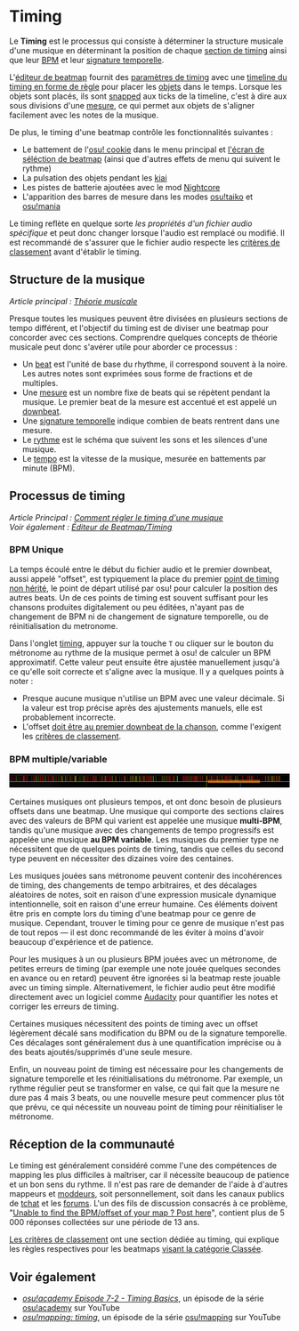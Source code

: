 # Timing

Le **Timing** est le processus qui consiste à déterminer la structure musicale d'une musique en déterminant la position de chaque [section de timing](/wiki/Client/Beatmap_editor/Timing) ainsi que leur [BPM](/wiki/Music_theory/Tempo) et leur [signature temporelle](/wiki/Music_theory/Time_signature).

L'[éditeur de beatmap](/wiki/Client/Beatmap_editor) fournit des [paramètres de timing](/wiki/Client/Beatmap_editor/Timing) avec une [timeline du timing en forme de règle](/wiki/Client/Beatmap_editor/Timelines#timing) pour placer les [objets](/wiki/Gameplay/Hit_object) dans le temps. Lorsque les objets sont placés, ils sont [snapped](/wiki/Beatmapping/Snapping) aux ticks de la timeline, c'est à dire aux sous divisions d'une [mesure](/wiki/Music_theory/Measure), ce qui permet aux objets de s'aligner facilement avec les notes de la musique.

De plus, le timing d'une beatmap contrôle les fonctionnalités suivantes :

- Le battement de l'[osu! cookie](/wiki/Client/Interface/Cookie) dans le menu principal et [l'écran de séléction de beatmap](/wiki/Client/Interface#menu-principal) (ainsi que d'autres effets de menu qui suivent le rythme)
- La pulsation des objets pendant les [kiai](/wiki/Gameplay/Kiai_time)
- Les pistes de batterie ajoutées avec le mod [Nightcore](/wiki/Gameplay/Game_modifier/Nightcore)
- L'apparition des barres de mesure dans les modes [osu!taiko](/wiki/Game_mode/osu!taiko) et [osu!mania](/wiki/Game_mode/osu!mania)

Le timing reflète en quelque sorte *les propriétés d'un fichier audio spécifique* et peut donc changer lorsque l'audio est remplacé ou modifié. Il est recommandé de s'assurer que le fichier audio respecte les [critères de classement](/wiki/Ranking_criteria#audio) avant d'établir le timing.

## Structure de la musique

*Article principal : [Théorie musicale](/wiki/Music_theory)*

Presque toutes les musiques peuvent être divisées en plusieurs sections de tempo différent, et l'objectif du timing est de diviser une beatmap pour concorder avec ces sections. Comprendre quelques concepts de théorie musicale peut donc s'avérer utile pour aborder ce processus :

- Un [beat](/wiki/Music_theory/Beat) est l'unité de base du rhythme, il correspond souvent à la noire. Les autres notes sont exprimées sous forme de fractions et de multiples.
- Une [mesure](/wiki/Music_theory/Measure) est un nombre fixe de beats qui se répètent pendant la musique. Le premier beat de la mesure est accentué et est appelé un [downbeat](/wiki/Music_theory/Downbeat).
- Une [signature temporelle](/wiki/Music_theory/Time_signature) indique combien de beats rentrent dans une mesure.
- Le [rythme](/wiki/Music_theory/Rhythm) est le schéma que suivent les sons et les silences d'une musique.
- Le [tempo](/wiki/Music_theory/Tempo) est la vitesse de la musique, mesurée en battements par minute (BPM).

## Processus de timing

*Article Principal : [Comment régler le timing d'une musique](/wiki/Guides/How_to_time_songs)*\
*Voir également : [Éditeur de Beatmap/Timing](/wiki/Client/Beatmap_editor/Timing)*

### BPM Unique

La temps écoulé entre le début du fichier audio et le premier downbeat, aussi appelé "offset", est typiquement la place du premier [point de timing non hérité](/wiki/Client/Beatmap_editor/Timing#points-de-timing-non-hérités), le point de départ utilisé par osu! pour calculer la position des autres beats. Un de ces points de timing est souvent suffisant pour les chansons produites digitalement ou peu éditées, n'ayant pas de changement de BPM ni de changement de signature temporelle, ou de réinitialisation du metronome.

Dans l'onglet [timing](/wiki/Client/Beatmap_editor/Timing), appuyer sur la touche `T` ou cliquer sur le bouton du métronome au rythme de la musique permet à osu! de calculer un BPM approximatif. Cette valeur peut ensuite être ajustée manuellement jusqu'à ce qu'elle soit correcte et s'aligne avec la musique. Il y a quelques points à noter :

- Presque aucune musique n'utilise un BPM avec une valeur décimale. Si la valeur est trop précise après des ajustements manuels, elle est probablement incorrecte.
- L'offset [doit être au premier downbeat de la chanson](/wiki/Guides/Setting_the_offset_on_the_correct_beat), comme l'exigent les [critères de classement](/wiki/Ranking_criteria#timing).

### BPM multiple/variable

![](img/complex-timing.png "Exemple d'une timeline avec un timing complexe, MiddleIsland - Roze mappée par Lan wings. Près de 300 points de timing non hérités (lignes rouges) décrivent 3 minutes de piano et de violon.")

Certaines musiques ont plusieurs tempos, et ont donc besoin de plusieurs offsets dans une beatmap. Une musique qui comporte des sections claires avec des valeurs de BPM qui varient est appelée une musique **multi-BPM**, tandis qu'une musique avec des changements de tempo progressifs est appelée une musique **au BPM variable**. Les musiques du premier type ne nécessitent que de quelques points de timing, tandis que celles du second type peuvent en nécessiter des dizaines voire des centaines.

Les musiques jouées sans métronome peuvent contenir des incohérences de timing, des changements de tempo arbitraires, et des décalages aléatoires de notes, soit en raison d'une expression musicale dynamique intentionnelle, soit en raison d'une erreur humaine. Ces éléments doivent être pris en compte lors du timing d'une beatmap pour ce genre de musique. Cependant, trouver le timing pour ce genre de musique n'est pas de tout repos — il est donc recommandé de les éviter à moins d'avoir beaucoup d'expérience et de patience.

Pour les musiques à un ou plusieurs BPM jouées avec un métronome, de petites erreurs de timing (par exemple une note jouée quelques secondes en avance ou en retard) peuvent être ignorées si la beatmap reste jouable avec un timing simple. Alternativement, le fichier audio peut être modifié directement avec un logiciel comme [Audacity](https://www.audacityteam.org/) pour quantifier les notes et corriger les erreurs de timing.

Certaines musiques nécessitent des points de timing avec un offset légèrement décalé sans modification du BPM ou de la signature temporelle. Ces décalages sont généralement dus à une quantification imprécise ou à des beats ajoutés/supprimés d'une seule mesure.

Enfin, un nouveau point de timing est nécessaire pour les changements de signature temporelle et les réinitialisations du métronome. Par exemple, un rythme régulier peut se transformer en valse, ce qui fait que la mesure ne dure pas 4 mais 3 beats, ou une nouvelle mesure peut commencer plus tôt que prévu, ce qui nécessite un nouveau point de timing pour réinitialiser le métronome.

## Réception de la communauté

Le timing est généralement considéré comme l'une des compétences de mapping les plus difficiles à maîtriser, car il nécessite beaucoup de patience et un bon sens du rythme. Il n'est pas rare de demander de l'aide à d'autres mappeurs et [moddeurs](/wiki/Modding), soit personnellement, soit dans les canaux publics de [tchat](/wiki/Client/Interface/Chat_console) et les [forums](/wiki/Community/Forum). L'un des fils de discussion consacrés à ce problème, "[Unable to find the BPM/offset of your map ? Post here](https://osu.ppy.sh/community/forums/topics/13795)", contient plus de 5 000 réponses collectées sur une période de 13 ans.

[Les critères de classement](/wiki/Ranking_criteria#timing) ont une section dédiée au timing, qui explique les règles respectives pour les beatmaps [visant la catégorie Classée](/wiki/Beatmap_ranking_procedure).

## Voir également

- *[osu!academy Episode 7-2 - Timing Basics](https://www.youtube.com/watch?v=8nsbrOhLE9w)*, un épisode de la série [osu!academy](/wiki/Community/Video_series/osu!academy) sur YouTube
- *[osu!mapping: timing](https://www.youtube.com/watch?v=xauZuMPgiQw)*, un épisode de la série [osu!mapping](/wiki/Community/Video_series/osu!mapping) sur YouTube

